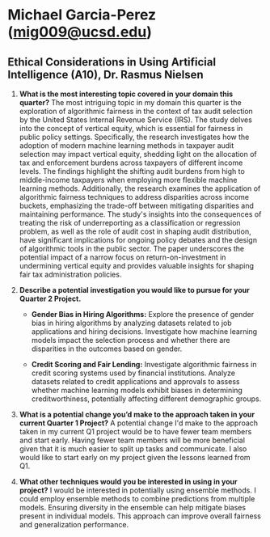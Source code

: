 # Michael Garcia-Perez (mig009@ucsd.edu)
## Ethical Considerations in Using Artificial Intelligence (A10), Dr. Rasmus Nielsen

1. **What is the most interesting topic covered in your domain this quarter?**
   The most intriguing topic in my domain this quarter is the exploration of algorithmic fairness in the context of tax audit selection by the United States Internal Revenue Service (IRS). The study delves into the concept of vertical equity, which is essential for fairness in public policy settings. Specifically, the research investigates how the adoption of modern machine learning methods in taxpayer audit selection may impact vertical equity, shedding light on the allocation of tax and enforcement burdens across taxpayers of different income levels. The findings highlight the shifting audit burdens from high to middle-income taxpayers when employing more flexible machine learning methods. Additionally, the research examines the application of algorithmic fairness techniques to address disparities across income buckets, emphasizing the trade-off between mitigating disparities and maintaining performance. The study's insights into the consequences of treating the risk of underreporting as a classification or regression problem, as well as the role of audit cost in shaping audit distribution, have significant implications for ongoing policy debates and the design of algorithmic tools in the public sector. The paper underscores the potential impact of a narrow focus on return-on-investment in undermining vertical equity and provides valuable insights for shaping fair tax administration policies.

2. **Describe a potential investigation you would like to pursue for your Quarter 2 Project.**
   - **Gender Bias in Hiring Algorithms:**
     Explore the presence of gender bias in hiring algorithms by analyzing datasets related to job applications and hiring decisions. Investigate how machine learning models impact the selection process and whether there are disparities in the outcomes based on gender.

   - **Credit Scoring and Fair Lending:**
     Investigate algorithmic fairness in credit scoring systems used by financial institutions. Analyze datasets related to credit applications and approvals to assess whether machine learning models exhibit biases in determining creditworthiness, potentially affecting different demographic groups.

3. **What is a potential change you’d make to the approach taken in your current Quarter 1 Project?**
   A potential change I'd make to the approach taken in my current Q1 project would be to have fewer team members and start early. Having fewer team members will be more beneficial given that it is much easier to split up tasks and communicate. I also would like to start early on my project given the lessons learned from Q1.

4. **What other techniques would you be interested in using in your project?**
   I would be interested in potentially using ensemble methods. I could employ ensemble methods to combine predictions from multiple models. Ensuring diversity in the ensemble can help mitigate biases present in individual models. This approach can improve overall fairness and generalization performance.
